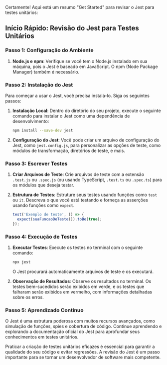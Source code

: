 Certamente! Aqui está um resumo "Get Started" para revisar o Jest para testes unitários:

## Início Rápido: Revisão do Jest para Testes Unitários

### Passo 1: Configuração do Ambiente

1. **Node.js e npm**: Verifique se você tem o Node.js instalado em sua máquina, pois o Jest é baseado em JavaScript. O npm (Node Package Manager) também é necessário.

### Passo 2: Instalação do Jest

Para começar a usar o Jest, você precisa instalá-lo. Siga os seguintes passos:

1. **Instalação Local**: Dentro do diretório do seu projeto, execute o seguinte comando para instalar o Jest como uma dependência de desenvolvimento:

   ```bash
   npm install --save-dev jest
   ```

2. **Configuração do Jest**: Você pode criar um arquivo de configuração do Jest, como `jest.config.js`, para personalizar as opções de teste, como módulos de transformação, diretórios de teste, e mais.

### Passo 3: Escrever Testes

1. **Criar Arquivos de Teste**: Crie arquivos de teste com a extensão `.test.js` ou `.spec.js` (ou usando TypeScript, `.test.ts` ou `.spec.ts`) para os módulos que deseja testar.

2. **Estrutura de Testes**: Estruture seus testes usando funções como `test` ou `it`. Descreva o que você está testando e forneça as asserções usando funções como `expect`.

   ```javascript
   test('Exemplo de teste', () => {
     expect(suaFuncaoDeTeste()).toBe(true);
   });
   ```

### Passo 4: Execução de Testes

1. **Executar Testes**: Execute os testes no terminal com o seguinte comando:

   ```bash
   npx jest
   ```

   O Jest procurará automaticamente arquivos de teste e os executará.

2. **Observação de Resultados**: Observe os resultados no terminal. Os testes bem-sucedidos serão exibidos em verde, e os testes que falharam serão exibidos em vermelho, com informações detalhadas sobre os erros.

### Passo 5: Aprendizado Contínuo

O Jest é uma estrutura poderosa com muitos recursos avançados, como simulação de funções, spies e cobertura de código. Continue aprendendo e explorando a documentação oficial do Jest para aprofundar seus conhecimentos em testes unitários.

Praticar a criação de testes unitários eficazes é essencial para garantir a qualidade do seu código e evitar regressões. A revisão do Jest é um passo importante para se tornar um desenvolvedor de software mais competente.
